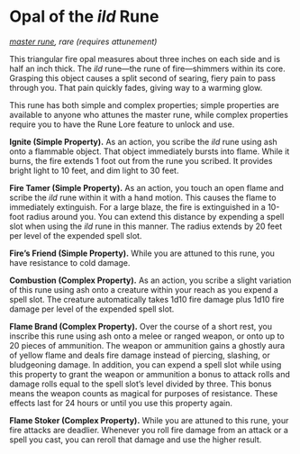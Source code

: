 # Opal of the *ild* Rune
*[master rune](/Magic/Runes.md), rare (requires attunement)*

This triangular fire opal measures about three inches on each side and is half an inch thick. The *ild* rune—the rune of fire—shimmers within its core. Grasping this object causes a split second of searing, fiery pain to pass through you. That pain quickly fades, giving way to a warming glow.

This rune has both simple and complex properties; simple properties are available to anyone who attunes the master rune, while complex properties require you to have the Rune Lore feature to unlock and use.

**Ignite (Simple Property).** As an action, you scribe the *ild* rune using ash onto a flammable object. That object immediately bursts into flame. While it burns, the fire extends 1 foot out from the rune you scribed. It provides bright light to 10 feet, and dim light to 30 feet.

**Fire Tamer (Simple Property).** As an action, you touch an open flame and scribe the *ild* rune within it with a hand motion. This causes the flame to immediately extinguish. For a large blaze, the fire is extinguished in a 10-foot radius around you. You can extend this distance by expending a spell slot when using the *ild* rune in this manner. The radius extends by 20 feet per level of the expended spell slot.

**Fire’s Friend (Simple Property).** While you are attuned to this rune, you have resistance to cold damage.

**Combustion (Complex Property).** As an action, you scribe a slight variation of this rune using ash onto a creature within your reach as you expend a spell slot. The creature automatically takes 1d10 fire damage plus 1d10 fire damage per level of the expended spell slot.

**Flame Brand (Complex Property).** Over the course of a short rest, you inscribe this rune using ash onto a melee or ranged weapon, or onto up to 20 pieces of ammunition. The weapon or ammunition gains a ghostly aura of yellow flame and deals fire damage instead of piercing, slashing, or bludgeoning damage. In addition, you can expend a spell slot while using this property to grant the weapon or ammunition a bonus to attack rolls and damage rolls equal to the spell slot’s level divided by three. This bonus means the weapon counts as magical for purposes of resistance. These effects last for 24 hours or until you use this property again.

**Flame Stoker (Complex Property).** While you are attuned to this rune, your fire attacks are deadlier. Whenever you roll fire damage from an attack or a spell you cast, you can reroll that damage and use the higher result.

